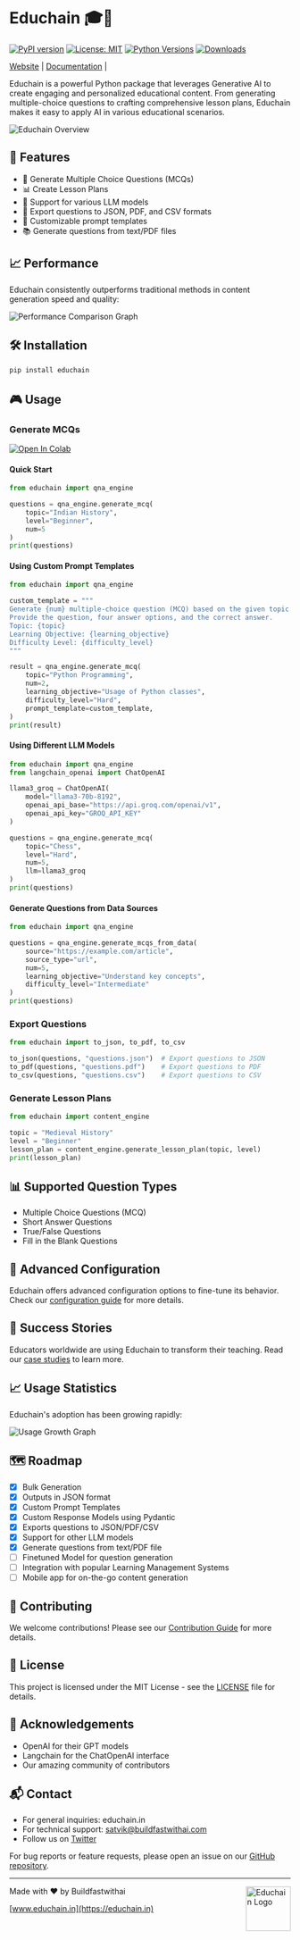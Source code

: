 # Educhain 🎓🔗

[![PyPI version](https://badge.fury.io/py/educhain.svg)](https://badge.fury.io/py/educhain)
[![License: MIT](https://img.shields.io/badge/License-MIT-yellow.svg)](https://opensource.org/licenses/MIT)
[![Python Versions](https://img.shields.io/pypi/pyversions/educhain.svg)](https://pypi.org/project/educhain/)
[![Downloads](https://pepy.tech/badge/educhain)](https://pepy.tech/project/educhain)

[Website](https://educhain.in) | [Documentation](docs/index.md) | 

Educhain is a powerful Python package that leverages Generative AI to create engaging and personalized educational content. From generating multiple-choice questions to crafting comprehensive lesson plans, Educhain makes it easy to apply AI in various educational scenarios.

<img src="/api/placeholder/800/400" alt="Educhain Overview" />

## 🚀 Features

- 📝 Generate Multiple Choice Questions (MCQs)
- 📊 Create Lesson Plans
- 🔄 Support for various LLM models
- 📁 Export questions to JSON, PDF, and CSV formats
- 🎨 Customizable prompt templates
- 📚 Generate questions from text/PDF files

## 📈 Performance

Educhain consistently outperforms traditional methods in content generation speed and quality:

<img src="images\educhain-comparison-svg.svg" alt="Performance Comparison Graph" />

## 🛠 Installation

```bash
pip install educhain
```

## 🎮 Usage

### Generate MCQs

[![Open In Colab](https://colab.research.google.com/assets/colab-badge.svg)](https://colab.research.google.com/drive/1ImijJ-DF8XGTzyLJ0lq68yInrPN1-L8L?usp=sharing)

#### Quick Start

```python
from educhain import qna_engine

questions = qna_engine.generate_mcq(
    topic="Indian History",
    level="Beginner",
    num=5
)
print(questions)
```

#### Using Custom Prompt Templates

```python
from educhain import qna_engine

custom_template = """
Generate {num} multiple-choice question (MCQ) based on the given topic and level.
Provide the question, four answer options, and the correct answer.
Topic: {topic}
Learning Objective: {learning_objective}
Difficulty Level: {difficulty_level}
"""

result = qna_engine.generate_mcq(
    topic="Python Programming",
    num=2,
    learning_objective="Usage of Python classes",
    difficulty_level="Hard",
    prompt_template=custom_template,
)
print(result)
```

#### Using Different LLM Models

```python
from educhain import qna_engine
from langchain_openai import ChatOpenAI

llama3_groq = ChatOpenAI(
    model="llama3-70b-8192",
    openai_api_base="https://api.groq.com/openai/v1",
    openai_api_key="GROQ_API_KEY"
)

questions = qna_engine.generate_mcq(
    topic="Chess",
    level="Hard",
    num=5,
    llm=llama3_groq
)
print(questions)
```

#### Generate Questions from Data Sources

```python
from educhain import qna_engine

questions = qna_engine.generate_mcqs_from_data(
    source="https://example.com/article",
    source_type="url",
    num=5,
    learning_objective="Understand key concepts",
    difficulty_level="Intermediate"
)
print(questions)
```

### Export Questions

```python
from educhain import to_json, to_pdf, to_csv

to_json(questions, "questions.json")  # Export questions to JSON
to_pdf(questions, "questions.pdf")    # Export questions to PDF
to_csv(questions, "questions.csv")    # Export questions to CSV
```

### Generate Lesson Plans

```python
from educhain import content_engine

topic = "Medieval History"
level = "Beginner"
lesson_plan = content_engine.generate_lesson_plan(topic, level)
print(lesson_plan)
```

## 📊 Supported Question Types

- Multiple Choice Questions (MCQ)
- Short Answer Questions
- True/False Questions
- Fill in the Blank Questions

## 🔧 Advanced Configuration

Educhain offers advanced configuration options to fine-tune its behavior. Check our [configuration guide](https://docs.educhain.ai/configuration) for more details.

## 🌟 Success Stories

Educators worldwide are using Educhain to transform their teaching. Read our [case studies](https://educhain.ai/case-studies) to learn more.

## 📈 Usage Statistics

Educhain's adoption has been growing rapidly:

<img src="/api/placeholder/600/400" alt="Usage Growth Graph" />

## 🗺 Roadmap

- [x] Bulk Generation
- [x] Outputs in JSON format
- [x] Custom Prompt Templates
- [x] Custom Response Models using Pydantic
- [x] Exports questions to JSON/PDF/CSV
- [x] Support for other LLM models
- [x] Generate questions from text/PDF file
- [ ] Finetuned Model for question generation
- [ ] Integration with popular Learning Management Systems
- [ ] Mobile app for on-the-go content generation

## 🤝 Contributing

We welcome contributions! Please see our [Contribution Guide](CONTRIBUTING.md) for more details.

## 📄 License

This project is licensed under the MIT License - see the [LICENSE](LICENSE) file for details.

## 🙏 Acknowledgements

- OpenAI for their GPT models
- Langchain for the ChatOpenAI interface
- Our amazing community of contributors

## 📬 Contact

- For general inquiries: educhain.in
- For technical support: satvik@buildfastwithai.com
- Follow us on [Twitter](https://twitter.com/educhain_ai)

For bug reports or feature requests, please open an issue on our [GitHub repository](https://github.com/educhain/educhain).

---

<img src="images/logo.svg" alt="Educhain Logo" align="right" height = 80 width = 80 />

Made with ❤️ by Buildfastwithai

[www.educhain.in](https://educhain.in)
